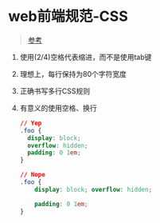 # web前端规范-CSS

> [参考](参考)

1. 使用(2/4)空格代表缩进，而不是使用tab键

2. 理想上，每行保持为80个字符宽度

3. 正确书写多行CSS规则

4. 有意义的使用空格、换行

   ```css
   // Yep
   .foo {
     display: block;
     overflow: hidden;
     padding: 0 1em;
   }

   // Nope
   .foo {
       display: block; overflow: hidden;

       padding: 0 1em;
   }
   ```

   ​

[^参考]: http://www.kancloud.cn/kancloud/sass-guidelin/48096 